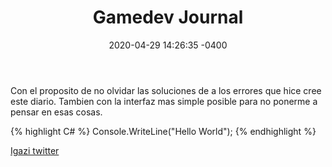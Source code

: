 ﻿---
layout: post
title:  "Gamedev Journal"
date:   2020-04-29 14:26:35 -0400
categories: gamedev
---
Con el proposito de no olvidar las soluciones de a los errores que hice cree este diario.
Tambien con la interfaz mas simple posible para no ponerme a pensar en esas cosas.


{% highlight C# %}
Console.WriteLine("Hello World");
{% endhighlight %}

[Igazi twitter][igazi-twitter]

[igazi-twitter]: https://twitter.com/igazikenyer
